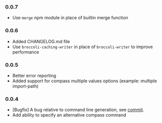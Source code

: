 ### 0.0.7
* Use `merge` npm module in place of builtin merge function

### 0.0.6
* Added CHANGELOG.md file
* Use `broccoli-caching-writer` in place of `broccoli-writer` to improve performance

### 0.0.5
* Better error reporting
* Added support for compass multiple values options (example: multiple import-path)

### 0.0.4
* [Bugfix] A bug relative to command line generation, see [commit](https://github.com/g13013/broccoli-compass/commit/80908a012943c95d76431d19bad688163c2bf27a).
* Add ability to specify an alternative compass command